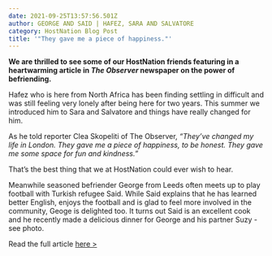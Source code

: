 ```yaml
---
date: 2021-09-25T13:57:56.501Z
author: GEORGE AND SAID | HAFEZ, SARA AND SALVATORE
category: HostNation Blog Post
title: '"They gave me a piece of happiness."'
---
```

**We are thrilled to see some of our HostNation friends featuring in a heartwarming article in *The Observer* newspaper on the power of befriending.** 

Hafez who is here from North Africa has been finding settling in difficult and was still feeling very lonely after being here for two years. This summer we introduced him to Sara and Salvatore and things have really changed for him. 

As he told reporter Clea Skopeliti of The Observer, *“They’ve changed my life in London. They gave me a piece of happiness, to be honest. They gave me some space for fun and kindness.”*

That’s the best thing that we at HostNation could ever wish to hear. 

Meanwhile seasoned befriender George from Leeds often meets up to play football with Turkish refugee Said. While Said explains that he has learned better English, enjoys the football and is glad to feel more involved in the community, Geoge is delighted too. It turns out Said is an excellent cook and he recently made a delicious dinner for George and his partner Suzy - see photo. 

Read the full article [here >](<https://www.theguardian.com/world/2021/sep/19/a-friend-in-need-volunteers-rush-to-help-refugees-feel-at-home-in-uk>)